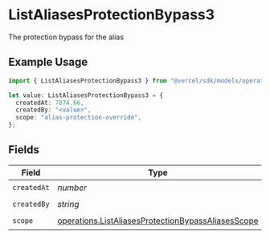# ListAliasesProtectionBypass3

The protection bypass for the alias

## Example Usage

```typescript
import { ListAliasesProtectionBypass3 } from "@vercel/sdk/models/operations/listaliases.js";

let value: ListAliasesProtectionBypass3 = {
  createdAt: 7874.66,
  createdBy: "<value>",
  scope: "alias-protection-override",
};
```

## Fields

| Field                                                                                                                    | Type                                                                                                                     | Required                                                                                                                 | Description                                                                                                              |
| ------------------------------------------------------------------------------------------------------------------------ | ------------------------------------------------------------------------------------------------------------------------ | ------------------------------------------------------------------------------------------------------------------------ | ------------------------------------------------------------------------------------------------------------------------ |
| `createdAt`                                                                                                              | *number*                                                                                                                 | :heavy_check_mark:                                                                                                       | N/A                                                                                                                      |
| `createdBy`                                                                                                              | *string*                                                                                                                 | :heavy_check_mark:                                                                                                       | N/A                                                                                                                      |
| `scope`                                                                                                                  | [operations.ListAliasesProtectionBypassAliasesScope](../../models/operations/listaliasesprotectionbypassaliasesscope.md) | :heavy_check_mark:                                                                                                       | N/A                                                                                                                      |